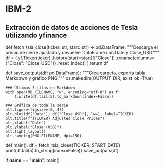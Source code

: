 # IBM-2

## Extracción de datos de acciones de Tesla utilizando yfinance


def fetch_tsla_close(ticker: str, start: str) -> pd.DataFrame:
    """Descarga el precio de cierre ajustado y devuelve DataFrame con Date y Close_USD."""
    df = (
        yf.Ticker(ticker)
          .history(start=start)[["Close"]]
          .rename(columns={"Close": "Close_USD"})
          .reset_index()
    )
    return df

def save_outputs(df: pd.DataFrame):
    """Crea carpeta, exporta tabla Markdown y gráfico PNG."""
    os.makedirs(OUTPUT_DIR, exist_ok=True)
    
    ### Últimas 5 filas en Markdown
    with open(MD_FILENAME, "w", encoding="utf-8") as f:
        f.write(df.tail(5).to_markdown(index=False))
    
    ### Gráfica de toda la serie
    plt.figure(figsize=(8, 4))
    plt.plot(df["Date"], df["Close_USD"], lw=1, label=TICKER)
    plt.title(f"{TICKER} Adjusted Close Prices")
    plt.xlabel("Date")
    plt.ylabel("Close (USD)")
    plt.tight_layout()
    plt.savefig(PNG_FILENAME, dpi=150)

def main():
    df = fetch_tsla_close(TICKER, START_DATE)
    print(df.tail(5).to_string(index=False))
    save_outputs(df)

if __name__ == "__main__":
    main()
